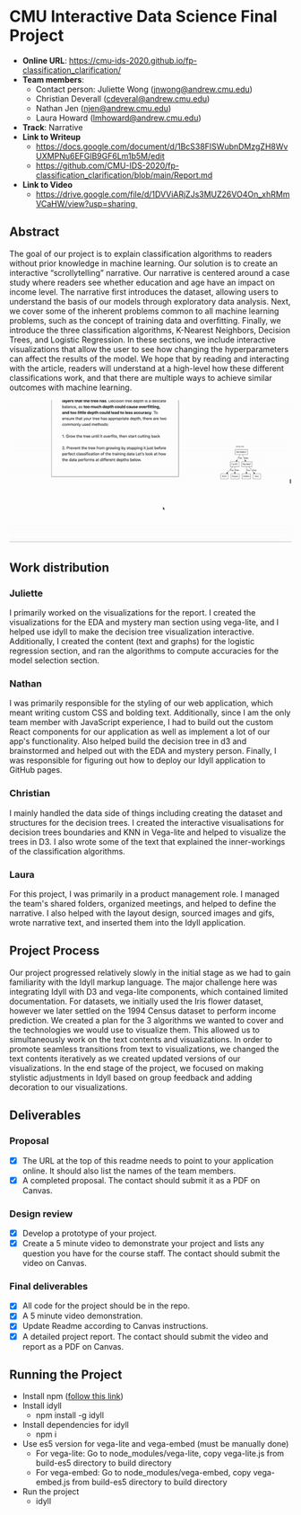 # CMU Interactive Data Science Final Project

* **Online URL**: https://cmu-ids-2020.github.io/fp-classification_clarification/
* **Team members**:
  * Contact person: Juliette Wong (jnwong@andrew.cmu.edu)
  * Christian Deverall (cdeveral@andrew.cmu.edu)
  * Nathan Jen (njen@andrew.cmu.edu)
  * Laura Howard (lmhoward@andrew.cmu.edu)
* **Track**: Narrative
* **Link to Writeup**
  * https://docs.google.com/document/d/1BcS38FISWubnDMzgZH8WvUXMPNu6EFGlB9GF6Lm1b5M/edit
  * https://github.com/CMU-IDS-2020/fp-classification_clarification/blob/main/Report.md
* **Link to Video**
  * https://drive.google.com/file/d/1DVViARjZJs3MUZ26VO4On_xhRMmVCaHW/view?usp=sharing 


## Abstract

The goal of our project is to explain classification algorithms to readers without prior knowledge in machine learning. Our solution is to create an interactive “scrollytelling” narrative. Our narrative is centered around a case study where readers see whether education and age have an impact on income level. The narrative first introduces the dataset, allowing users to understand the basis of our models through exploratory data analysis. Next, we cover some of the inherent problems common to all machine learning problems, such as the concept of training data and overfitting. Finally, we introduce the three classification algorithms, K-Nearest Neighbors, Decision Trees, and Logistic Regression. In these sections, we include interactive visualizations that allow the user to see how changing the hyperparameters can affect the results of the model. We hope that by reading and interacting with the article, readers will understand at a high-level how these different classifications work, and that there are multiple ways to achieve similar outcomes with machine learning. 

![](gifs/dt.gif)

## Work distribution



### Juliette
I primarily worked on the visualizations for the report. I created the visualizations for the EDA and mystery man section using vega-lite, and I helped use idyll to make the decision tree visualization interactive. Additionally, I created the content (text and graphs) for the logistic regression section, and ran the algorithms to compute accuracies for the model selection section.

### Nathan
I was primarily responsible for the styling of our web application, which meant writing custom CSS and bolding text. Additionally, since I am the only team member with JavaScript experience, I had to build out the custom React components for our application as well as implement a lot of our app's functionality. Also helped build the decision tree in d3 and brainstormed and helped out with the EDA and mystery person. Finally, I was responsible for figuring out how to deploy our Idyll application to GitHub pages. 

### Christian
I mainly handled the data side of things including creating the dataset and structures for the decision trees. I created the interactive visualisations for decision trees boundaries and KNN in Vega-lite and helped to visualize the trees in D3. I also wrote some of the text that explained the inner-workings of the classification algorithms.

### Laura
For this project, I was primarily in a product management role. I managed the team's shared folders, organized meetings, and helped to define the narrative. I also helped with the layout design, sourced images and gifs, wrote narrative text, and inserted them into the Idyll application.

## Project Process
Our project progressed relatively slowly in the initial stage as we had to gain familiarity with the Idyll markup language. The major challenge here was integrating Idyll with D3 and vega-lite components, which contained limited documentation. For datasets, we initially used the Iris flower dataset, however we later settled on the 1994 Census dataset to perform income prediction. We created a plan for the 3 algorithms we wanted to cover and the technologies we would use to visualize them. This allowed us to simultaneously work on the text contents and visualizations. In order to promote seamless transitions from text to visualizations, we changed the text contents iteratively as we created updated versions of our visualizations. In the end stage of the project, we focused on making stylistic adjustments in Idyll based on group feedback and adding decoration to our visualizations.

## Deliverables

### Proposal

- [x] The URL at the top of this readme needs to point to your application online. It should also list the names of the team members.
- [x] A completed proposal. The contact should submit it as a PDF on Canvas.

### Design review

- [x] Develop a prototype of your project.
- [x] Create a 5 minute video to demonstrate your project and lists any question you have for the course staff. The contact should submit the video on Canvas.

### Final deliverables

- [x] All code for the project should be in the repo.
- [x] A 5 minute video demonstration.
- [x] Update Readme according to Canvas instructions.
- [x] A detailed project report. The contact should submit the video and report as a PDF on Canvas.

## Running the Project

* Install npm ([follow this link](https://www.npmjs.com/get-npm))
* Install idyll
  * npm install -g idyll
* Install dependencies for idyll
  * npm i 
* Use es5 version for vega-lite and vega-embed (must be manually done)
  * For vega-lite: Go to node_modules/vega-lite, copy vega-lite.js from build-es5 directory to build directory
  * For vega-embed: Go to node_modules/vega-embed, copy vega-embed.js from build-es5 directory to build directory
* Run the project
  * idyll
